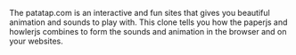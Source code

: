 The <a>patatap.com</a> is an interactive and fun sites that gives you beautiful animation and sounds to play with. This clone tells you how the paperjs and howlerjs combines to form the sounds and animation in the browser and on your websites.
